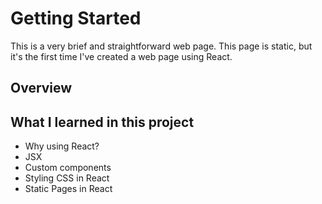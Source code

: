 # Getting Started

This is a very brief and straightforward web page. This page is static, but it's the first time I've created a web page using React.

## Overview

## What I learned in this project

- Why using React?
- JSX
- Custom components
- Styling CSS in React
- Static Pages in React
